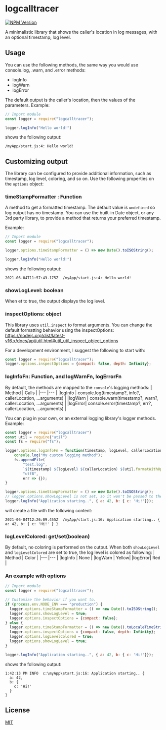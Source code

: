 # logcalltracer
[![NPM Version][npm-version-image]][npm-url]

A minimalistic library that shows the caller's location in log messages, with an optional timestamp, log level.

## Usage

You can use the following methods, the same way you would use console.log, .warn, and .error methods:
* logInfo
* logWarn
* logError

The default output is the caller's location, then the values of the parameters. Example:
```javascript
// Import module
const logger = require("logcalltracer");

logger.logInfo("Hello world!")
```

shows the following output:
```
/myApp/start.js:4: Hello world!
```

## Customizing output
The library can be configured to provide additional information, such as timestamp, log level, coloring, and so on. Use the following properties on the `options` object:
### **timeStampFormatter** : Function
A method to get a formatted timestamp. The default value is `undefined` so log output has no timestamp. You can use the built-in Date object, or any 3rd party library, to provide a method that returns your preferred timestamp.

Example:
```javascript
// Import module
const logger = require("logcalltracer");

logger.options.timeStampFormatter = () => new Date().toISOString();

logger.logInfo("Hello world!")
```

shows the following output:
```
2021-06-04T11:57:43.175Z  /myApp/start.js:4: Hello world!
```

### **showLogLevel**: boolean
When et to true, the output displays the log level.

### **inspectOptions**: object
This library uses `util.inspect` to format arguments. You can change the default formatting behavior using the inspectOptions: https://nodejs.org/dist/latest-v16.x/docs/api/util.html#util_util_inspect_object_options

For a development environment, I suggest the following to start with:
```javascript
const logger = require("logcalltracer");
logger.options.inspectOptions = {compact: false, depth: Infinity};
```
### **logInfoFn**: Function, and **logWarnFn**, **logErrorFn**
By default, the methods are mapped to the `console`'s logging methods:
| Method | Calls |
|---     |---    |
|logInfo | console.log(timestamp?, info?, callerLocation, ...arguments) |
|logWarn | console.warn(timestamp?, warn?, callerLocation, ...arguments) |
|logError| console.error(timestamp?, err?, callerLocation, ...arguments) |

You can plug in your own, or an external logging library's logger methods. Example:

```javascript
const logger = require("logcalltracer")
const util = require("util")
const fs = require("fs");

logger.options.logInfoFn = function(timestamp, logLevel, callerLocation, ...rest) {
    console.log("My custom logging method");
    fs.appendFile(
        "test.log",
        `${timestamp} ${logLevel} ${callerLocation} ${util.formatWithOptions.apply(null, [logger.options.inspectOptions, ...rest])}\n`,
        "utf8",
        err => {});
}

logger.options.timeStampFormatter = () => new Date().toISOString();
// logger.options.showLogLevel is not set, so it won't be passed to the logInfoFn method.
logger.logInfo("Application starting..", { a: 42, b: { c: 'Hi!'}});
```
will create a file with the following content:
```
2021-06-04T12:26:09.455Z  /myApp/start.js:16: Application starting.. { a: 42, b: { c: 'Hi!' } }
```
### **logLevelColored**: get/set(boolean)
By default, no coloring is performed on the output. When both `showLogLevel` and `logLevelColored` are set to true, the log level is colored as following:
| Method | Color |
|---     |---    |
|logInfo | None  |
|logWarn | Yellow|
|logError| Red   |

### An example with options
```javascript
// Import module
const logger = require("logcalltracer");

// Customize the behavior if you want to.
if (process.env.NODE_ENV === "production") {
  logger.options.timeStampFormatter = () => new Date().toISOString();
  logger.options.showLogLevel = true;
  logger.options.inspectOptions = {compact: false};
} else {
  logger.options.timeStampFormatter = () => new Date().toLocaleTimeString();
  logger.options.inspectOptions = {compact: false, depth: Infinity};
  logger.options.logLevelColored = true;
  logger.options.showLogLevel = true;
}

logger.logInfo("Application starting..", { a: 42, b: { c: 'Hi!'}});
```

shows the following output:
```
1:42:13 PM INFO  c:\myApp\start.js:16: Application starting.. {
  a: 42,
  b: {
    c: 'Hi!'
  }
}
```

## License

[MIT](LICENSE)

[npm-url]: https://www.npmjs.com/package/logcalltracer
[npm-version-image]: https://badgen.net/npm/v/logcalltracer